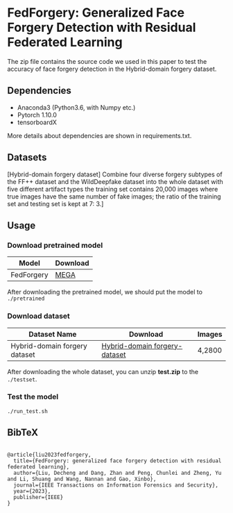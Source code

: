 # FedForgery: Generalized Face Forgery Detection with Residual Federated Learning

The zip file contains the source code we used in this paper to test the accuracy of face forgery detection in the Hybrid-domain forgery dataset.

## Dependencies

* Anaconda3 (Python3.6, with Numpy etc.)
* Pytorch 1.10.0
* tensorboardX

More details about dependencies are shown in requirements.txt.

## Datasets

[Hybrid-domain forgery dataset] Combine four diverse forgery subtypes of the FF++ dataset and the WildDeepfake dataset into the whole dataset with five different artifact types the training set contains 20,000 images where true images have the same number of fake images; the ratio of the training set and testing set is kept at 7: 3.]

## Usage

### Download pretrained model

| Model   | Download                                                     |
| ------- | ------------------------------------------------------------ |
| FedForgery | [MEGA](https://mega.nz/file/Ba0R1C4I#nRVi0u5Am9zuK_5TOvms8eCsYyxHyqLqwoj1aOgbH80) |

After downloading the pretrained model, we should put the model to `./pretrained`

### Download dataset

| Dataset Name | Download                                                   | Images  |
| ------------ | ---------------------------------------------------------- | ------- |
| Hybrid-domain forgery dataset | [Hybrid-domain forgery- dataset](https://mega.nz/file/9b9GGQqL#cfNu3PQ05Ssg68OHakK-h_Ghm97E2stD3vojmhNYxuU) | 4,2800 |

After downloading the whole dataset, you can unzip **test.zip** to the `./testset`.

### Test the model

```
./run_test.sh
```

## BibTeX
```

@article{liu2023fedforgery,
  title={FedForgery: generalized face forgery detection with residual federated learning},
  author={Liu, Decheng and Dang, Zhan and Peng, Chunlei and Zheng, Yu and Li, Shuang and Wang, Nannan and Gao, Xinbo},
  journal={IEEE Transactions on Information Forensics and Security},
  year={2023},
  publisher={IEEE}
}
```
